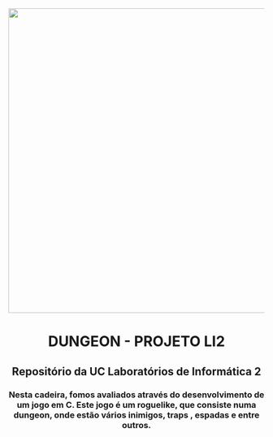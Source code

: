 <div id="header" align="center">
  <img src="https://i.pinimg.com/originals/69/37/92/693792c9cbd02c53e8df8ecd652722ea.gif" width=600/>
  <h1 align="center"> DUNGEON - PROJETO LI2 </h1>
  <h2> Repositório da UC Laboratórios de Informática 2 </h2>
  <h3> Nesta cadeira, fomos avaliados através do desenvolvimento de um jogo em C. Este jogo é um roguelike, que consiste numa dungeon, onde estão vários inimigos, traps , espadas e entre outros. </h3>
    